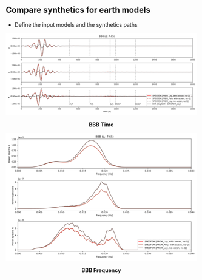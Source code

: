 ## Compare synthetics for earth models
- Define the input models and the synthetics paths



<p align="center">
<img src="figures/BBB_time.png" alt="BBB Time" />
</p>
<p align="center"><b>BBB Time</b></p>

<p align="center">
<img src="figures/BBB_frequency.png" alt="BBB Frequency" />
</p>
<p align="center"><b>BBB Frequency</b></p>